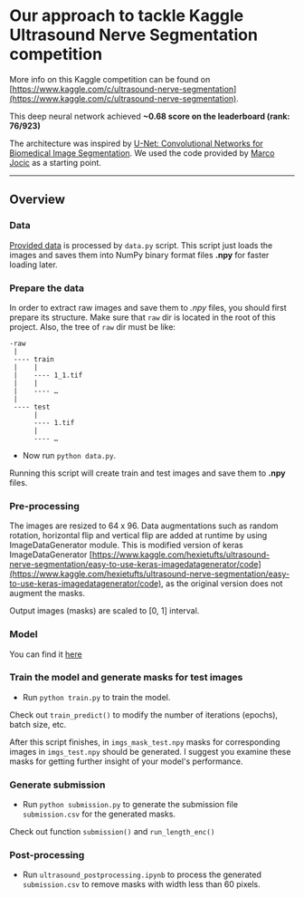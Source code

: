 # Our approach to tackle Kaggle Ultrasound Nerve Segmentation competition

More info on this Kaggle competition can be found on [https://www.kaggle.com/c/ultrasound-nerve-segmentation](https://www.kaggle.com/c/ultrasound-nerve-segmentation).

This deep neural network achieved **~0.68 score on the leaderboard (rank: 76/923)**

The architecture was inspired by [U-Net: Convolutional Networks for Biomedical Image Segmentation](http://lmb.informatik.uni-freiburg.de/people/ronneber/u-net/).
We used the code provided by [Marco Jocic](https://github.com/jocicmarko/ultrasound-nerve-segmentation) as a starting point.

---

## Overview

### Data

[Provided data](https://www.kaggle.com/c/ultrasound-nerve-segmentation/data) is processed by ```data.py``` script.
This script just loads the images and saves them into NumPy binary format files **.npy** for faster loading later.

### Prepare the data

In order to extract raw images and save them to *.npy* files,
you should first prepare its structure. Make sure that ```raw``` dir is located in the root of this project.
Also, the tree of ```raw``` dir must be like:

```
-raw
 |
 ---- train
 |    |
 |    ---- 1_1.tif
 |    |
 |    ---- …
 |
 ---- test
      |
      ---- 1.tif
      |
      ---- …
```

* Now run ```python data.py```.

Running this script will create train and test images and save them to **.npy** files.

### Pre-processing

The images are resized to 64 x 96. Data augmentations such as random rotation, horizontal flip and vertical flip are added at runtime by using ImageDataGenerator module. This is modified version of keras ImageDataGenerator [https://www.kaggle.com/hexietufts/ultrasound-nerve-segmentation/easy-to-use-keras-imagedatagenerator/code](https://www.kaggle.com/hexietufts/ultrasound-nerve-segmentation/easy-to-use-keras-imagedatagenerator/code), as the original version does not augment the masks.

Output images (masks) are scaled to \[0, 1\] interval.

### Model

You can find it [here](http://deepcognition.ai/blog/ultrasound-nerve-segmentation-using-u-net/)

### Train the model and generate masks for test images

* Run ```python train.py``` to train the model.

Check out ```train_predict()``` to modify the number of iterations (epochs), batch size, etc.

After this script finishes, in ```imgs_mask_test.npy``` masks for corresponding images in ```imgs_test.npy```
should be generated. I suggest you examine these masks for getting further insight of your model's performance.

### Generate submission

* Run ```python submission.py``` to generate the submission file ```submission.csv``` for the generated masks.

Check out function ```submission()``` and ```run_length_enc()```

### Post-processing

* Run ```ultrasound_postprocessing.ipynb``` to process the generated ```submission.csv``` to remove masks with width less than 60 pixels.
